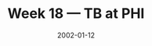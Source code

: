 ---
layout: game
title: Week 18 — TB at PHI
season: 2001
game_id: 2001_18_TB_PHI
week: 18
date: 2002-01-12
home_team: PHI
away_team: TB
final_home: 31
final_away: 9
pbp_url: /assets/data/pbp/2001/2001_18_TB_PHI.csv.gz
---